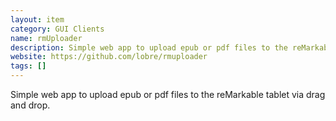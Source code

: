 ```yaml
---
layout: item
category: GUI Clients
name: rmUploader
description: Simple web app to upload epub or pdf files to the reMarkable tablet via drag and drop.
website: https://github.com/lobre/rmuploader
tags: []
---
```


Simple web app to upload epub or pdf files to the reMarkable tablet via drag and drop.
